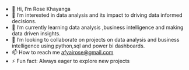 - 👋 Hi, I’m Rose Khayanga
- 👀 I’m interested in data analysis and its impact to driving data informed decisions.
- 🌱 I’m currently learning data analysis ,business intelligence and making data driven insights.
- 💞️ I’m looking to collaborate on projects on data analysis and business intelligence using python,sql and power bi dashboards.
- 📫 How to reach me afyairose@gmail.com 
- ⚡ Fun fact: Always eager to explore new projects

<!---
Rose1520/Rose1520 is a ✨ special ✨ repository because its `README.md` (this file) appears on your GitHub profile.
You can click the Preview link to take a look at your changes.
--->
